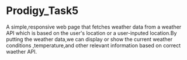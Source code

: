 # Prodigy_Task5
  A simple,responsive web page that fetches weather data  from a weather API which is based on the user's location or a user-inputed location.By putting the weather data,we can display or show the current weather conditions ,temperature,and other relevant information based on correct  waether API.
